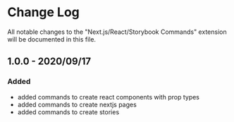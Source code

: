 # Change Log

All notable changes to the "Next.js/React/Storybook Commands" extension will be documented in this file.

## 1.0.0 - 2020/09/17

### Added

- added commands to create react components with prop types
- added commands to create nextjs pages
- added commands to create stories
